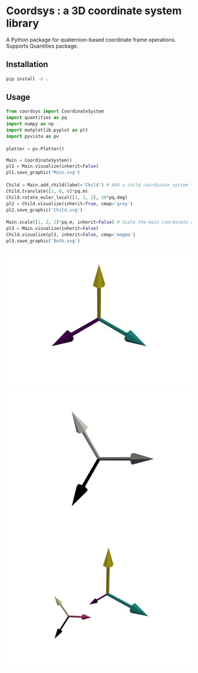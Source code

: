 # Coordsys : a 3D coordinate system library

A Python package for quaternion-based coordinate frame operations. Supports Quantities package.

## Installation

```bash
pip install -e .
```

## Usage


```python
from coordsys import CoordinateSystem
import quantities as pq
import numpy as np
import matplotlib.pyplot as plt
import pyvista as pv

plotter = pv.Plotter()
```


```python
Main = CoordinateSystem()
pl1 = Main.visualize(inherit=False)
pl1.save_graphic('Main.svg')

Child = Main.add_child(label='Child') # Add a child coordinate system to the main one
Child.translate([2, 0, 0]*pq.m)
Child.rotate_euler_local([1, 1, 1], 30*pq.deg)
pl2 = Child.visualize(inherit=True, cmap='grey')
pl2.save_graphic('Child.svg')

Main.scale([1, 2, 2]*pq.m, inherit=False) # Scale the main coordinate system, but not its children
pl3 = Main.visualize(inherit=False)
Child.visualize(pl3, inherit=False, cmap='magma')
pl3.save_graphic('Both.svg')

```

![Parent coordinate system](assets/Main.svg)
![Child coordinate system](assets/Child.svg)
![Both](assets/Both.svg)


